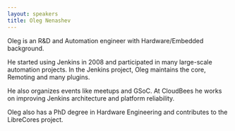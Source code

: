 ```yaml
---
layout: speakers
title: Oleg Nenashev
---
```

Oleg is an R&amp;D and Automation engineer with Hardware/Embedded background.

He started using Jenkins in 2008 and participated in many large-scale automation projects. In the Jenkins project, Oleg maintains the core, Remoting and many plugins.

He also organizes events like meetups and GSoC.
At CloudBees he works on improving Jenkins architecture and platform reliability.

Oleg also has a PhD degree in Hardware Engineering and contributes to the LibreCores project.
